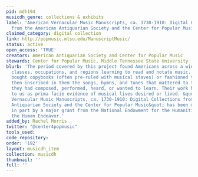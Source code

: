 ```yaml
---
pid: mdh194
musicdh_genre: collections & exhibits
label: 'American Vernacular Music Manuscripts, ca. 1730-1910: Digital Collections
  from the American Antiquarian Society and the Center for Popular Music'
claimed_category: digital collection
link: http://popmusic.mtsu.edu/ManuscriptMusic/
status: active
open_access: 'TRUE'
creators: American Antiquarian Society and Center for Popular Music
stewards: Center for Popular Music, Middle Tennessee State University
blurb: 'The period covered by this project found Americans across a wide range of
  classes, occupations, and regions learning to read and notate music. Ordinary citizens
  bought copybooks (often pre-ruled with musical staves) or fashioned their own and
  then inscribed in them the songs, hymns, and tunes that mattered to them, music
  they had composed, performed, heard, or wanted to learn. Their work has come down
  to us as prima facie evidence of musical lives desired or lived. &quot;American
  Vernacular Music Manuscripts, ca. 1730-1910: Digital Collections from the American
  Antiquarian Society and the Center for Popular Music&quot; has been made possible
  in part by a major grant from the National Endowment for the Humanities: Exploring
  the Human Endeavor.'
added_by: Rachel Morris
twitter: "@center4popmusic"
tools_used: 
code_repository: 
order: '192'
layout: musicdh_item
collection: musicdh
thumbnail: ''
full: ''
---
```

